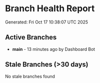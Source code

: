 # Branch Health Report
Generated: Fri Oct 17 10:38:07 UTC 2025

## Active Branches
- **main** - 13 minutes ago by Dashboard Bot

## Stale Branches (>30 days)
No stale branches found
